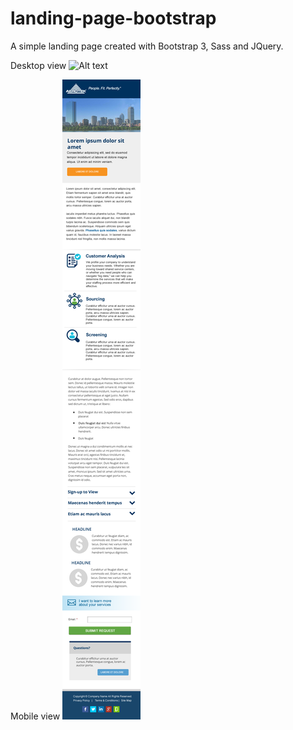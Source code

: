 # landing-page-bootstrap
A simple landing page created with Bootstrap 3, Sass and JQuery. 

Desktop view
![Alt text](design/test.png?raw=true "Desktop view")

Mobile view
![Alt text](design/test-small.png?raw=true "Mobile view")